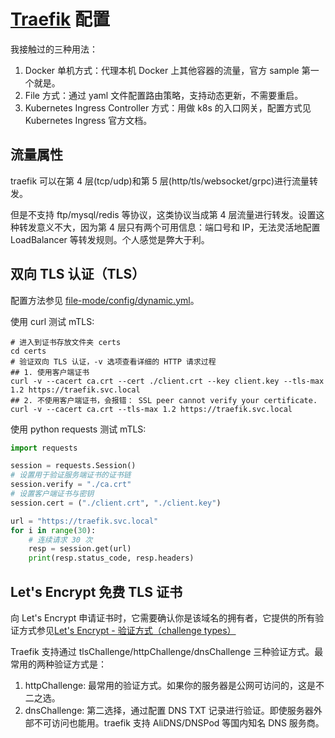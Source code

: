 # [Traefik](https://github.com/containous/traefik/) 配置

我接触过的三种用法：

1. Docker 单机方式：代理本机 Docker 上其他容器的流量，官方 sample 第一个就是。
1. File 方式：通过 yaml 文件配置路由策略，支持动态更新，不需要重启。
1. Kubernetes Ingress Controller 方式：用做 k8s 的入口网关，配置方式见 Kubernetes Ingress 官方文档。

## 流量属性

traefik 可以在第 4 层(tcp/udp)和第 5 层(http/tls/websocket/grpc)进行流量转发。

但是不支持 ftp/mysql/redis 等协议，这类协议当成第 4 层流量进行转发。设置这种转发意义不大，因为第 4 层只有两个可用信息：端口号和 IP，无法灵活地配置 LoadBalancer 等转发规则。个人感觉是弊大于利。


## 双向 TLS 认证（TLS）

配置方法参见 [file-mode/config/dynamic.yml](./file-mode/config/dynamic.yml)。

使用 curl 测试 mTLS:

```shell
# 进入到证书存放文件夹 certs
cd certs
# 验证双向 TLS 认证，-v 选项查看详细的 HTTP 请求过程
## 1. 使用客户端证书
curl -v --cacert ca.crt --cert ./client.crt --key client.key --tls-max 1.2 https://traefik.svc.local
## 2. 不使用客户端证书，会报错： SSL peer cannot verify your certificate.
curl -v --cacert ca.crt --tls-max 1.2 https://traefik.svc.local
```

使用 python requests 测试 mTLS:

```python
import requests

session = requests.Session()
# 设置用于验证服务端证书的证书链
session.verify = "./ca.crt"
# 设置客户端证书与密钥
session.cert = ("./client.crt", "./client.key")

url = "https://traefik.svc.local"
for i in range(30):
    # 连续请求 30 次
    resp = session.get(url)
    print(resp.status_code, resp.headers)
```


## Let's Encrypt 免费 TLS 证书

向 Let's Encrypt 申请证书时，它需要确认你是该域名的拥有者，它提供的所有验证方式参见[Let's Encrypt - 验证方式（challenge types）](https://letsencrypt.org/zh-cn/docs/challenge-types/)

Traefik 支持通过 tlsChallenge/httpChallenge/dnsChallenge 三种验证方式。最常用的两种验证方式是：

1. httpChallenge: 最常用的验证方式。如果你的服务器是公网可访问的，这是不二之选。
2. dnsChallenge: 第二选择，通过配置 DNS TXT 记录进行验证。即使服务器外部不可访问也能用。traefik 支持 AliDNS/DNSPod 等国内知名 DNS 服务商。

